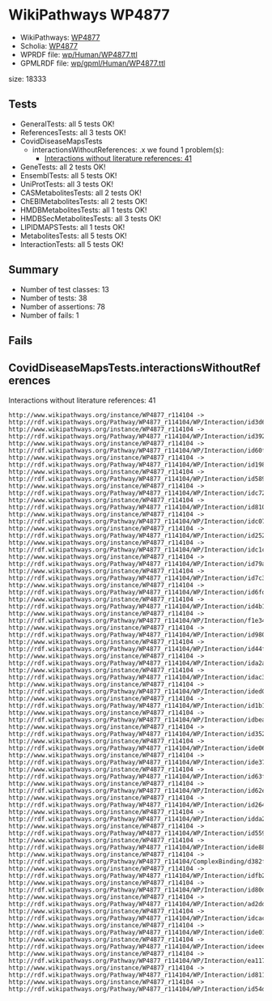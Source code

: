 # WikiPathways WP4877

* WikiPathways: [WP4877](https://identifiers.org/wikipathways:WP4877)
* Scholia: [WP4877](https://scholia.toolforge.org/wikipathways/WP4877)
* WPRDF file: [wp/Human/WP4877.ttl](../wp/Human/WP4877.ttl)
* GPMLRDF file: [wp/gpml/Human/WP4877.ttl](../wp/gpml/Human/WP4877.ttl)

size: 18333
## Tests
* GeneralTests: all 5 tests OK!
* ReferencesTests: all 3 tests OK!
* CovidDiseaseMapsTests
    * interactionsWithoutReferences: .x we found 1 problem(s):
        * [Interactions without literature references: 41](#9701cd3f)
* GeneTests: all 2 tests OK!
* EnsemblTests: all 5 tests OK!
* UniProtTests: all 3 tests OK!
* CASMetabolitesTests: all 2 tests OK!
* ChEBIMetabolitesTests: all 2 tests OK!
* HMDBMetabolitesTests: all 1 tests OK!
* HMDBSecMetabolitesTests: all 3 tests OK!
* LIPIDMAPSTests: all 1 tests OK!
* MetabolitesTests: all 5 tests OK!
* InteractionTests: all 5 tests OK!


## Summary

* Number of test classes: 13
* Number of tests: 38
* Number of assertions: 78
* Number of fails: 1

## Fails

<a name="9701cd3f" />

## CovidDiseaseMapsTests.interactionsWithoutReferences

Interactions without literature references: 41
```
http://www.wikipathways.org/instance/WP4877_r114104 -> http://rdf.wikipathways.org/Pathway/WP4877_r114104/WP/Interaction/id3d6c0762
http://www.wikipathways.org/instance/WP4877_r114104 -> http://rdf.wikipathways.org/Pathway/WP4877_r114104/WP/Interaction/id392d909b
http://www.wikipathways.org/instance/WP4877_r114104 -> http://rdf.wikipathways.org/Pathway/WP4877_r114104/WP/Interaction/id60fca41b
http://www.wikipathways.org/instance/WP4877_r114104 -> http://rdf.wikipathways.org/Pathway/WP4877_r114104/WP/Interaction/id198c85f
http://www.wikipathways.org/instance/WP4877_r114104 -> http://rdf.wikipathways.org/Pathway/WP4877_r114104/WP/Interaction/id589b86fe
http://www.wikipathways.org/instance/WP4877_r114104 -> http://rdf.wikipathways.org/Pathway/WP4877_r114104/WP/Interaction/idc72f872e
http://www.wikipathways.org/instance/WP4877_r114104 -> http://rdf.wikipathways.org/Pathway/WP4877_r114104/WP/Interaction/id81035407
http://www.wikipathways.org/instance/WP4877_r114104 -> http://rdf.wikipathways.org/Pathway/WP4877_r114104/WP/Interaction/idc07c34c7
http://www.wikipathways.org/instance/WP4877_r114104 -> http://rdf.wikipathways.org/Pathway/WP4877_r114104/WP/Interaction/id2520366d
http://www.wikipathways.org/instance/WP4877_r114104 -> http://rdf.wikipathways.org/Pathway/WP4877_r114104/WP/Interaction/idc1c0f088
http://www.wikipathways.org/instance/WP4877_r114104 -> http://rdf.wikipathways.org/Pathway/WP4877_r114104/WP/Interaction/id79ad2aef
http://www.wikipathways.org/instance/WP4877_r114104 -> http://rdf.wikipathways.org/Pathway/WP4877_r114104/WP/Interaction/id7c30bf1f
http://www.wikipathways.org/instance/WP4877_r114104 -> http://rdf.wikipathways.org/Pathway/WP4877_r114104/WP/Interaction/id6fd5bed2
http://www.wikipathways.org/instance/WP4877_r114104 -> http://rdf.wikipathways.org/Pathway/WP4877_r114104/WP/Interaction/id4b1d8b89
http://www.wikipathways.org/instance/WP4877_r114104 -> http://rdf.wikipathways.org/Pathway/WP4877_r114104/WP/Interaction/f1e34
http://www.wikipathways.org/instance/WP4877_r114104 -> http://rdf.wikipathways.org/Pathway/WP4877_r114104/WP/Interaction/id9808cc66
http://www.wikipathways.org/instance/WP4877_r114104 -> http://rdf.wikipathways.org/Pathway/WP4877_r114104/WP/Interaction/id44f6de9d
http://www.wikipathways.org/instance/WP4877_r114104 -> http://rdf.wikipathways.org/Pathway/WP4877_r114104/WP/Interaction/ida2a9cdb0
http://www.wikipathways.org/instance/WP4877_r114104 -> http://rdf.wikipathways.org/Pathway/WP4877_r114104/WP/Interaction/idac31cf2f
http://www.wikipathways.org/instance/WP4877_r114104 -> http://rdf.wikipathways.org/Pathway/WP4877_r114104/WP/Interaction/ided0c8de7
http://www.wikipathways.org/instance/WP4877_r114104 -> http://rdf.wikipathways.org/Pathway/WP4877_r114104/WP/Interaction/id1b1215f4
http://www.wikipathways.org/instance/WP4877_r114104 -> http://rdf.wikipathways.org/Pathway/WP4877_r114104/WP/Interaction/idbeaaca30
http://www.wikipathways.org/instance/WP4877_r114104 -> http://rdf.wikipathways.org/Pathway/WP4877_r114104/WP/Interaction/id352f2389
http://www.wikipathways.org/instance/WP4877_r114104 -> http://rdf.wikipathways.org/Pathway/WP4877_r114104/WP/Interaction/ide06bd151
http://www.wikipathways.org/instance/WP4877_r114104 -> http://rdf.wikipathways.org/Pathway/WP4877_r114104/WP/Interaction/ide37bb3b6
http://www.wikipathways.org/instance/WP4877_r114104 -> http://rdf.wikipathways.org/Pathway/WP4877_r114104/WP/Interaction/id63f652b7
http://www.wikipathways.org/instance/WP4877_r114104 -> http://rdf.wikipathways.org/Pathway/WP4877_r114104/WP/Interaction/id62eba7d3
http://www.wikipathways.org/instance/WP4877_r114104 -> http://rdf.wikipathways.org/Pathway/WP4877_r114104/WP/Interaction/id264ad72f
http://www.wikipathways.org/instance/WP4877_r114104 -> http://rdf.wikipathways.org/Pathway/WP4877_r114104/WP/Interaction/idda26811d
http://www.wikipathways.org/instance/WP4877_r114104 -> http://rdf.wikipathways.org/Pathway/WP4877_r114104/WP/Interaction/id559f5826
http://www.wikipathways.org/instance/WP4877_r114104 -> http://rdf.wikipathways.org/Pathway/WP4877_r114104/WP/Interaction/ide8866e40
http://www.wikipathways.org/instance/WP4877_r114104 -> http://rdf.wikipathways.org/Pathway/WP4877_r114104/ComplexBinding/d382f
http://www.wikipathways.org/instance/WP4877_r114104 -> http://rdf.wikipathways.org/Pathway/WP4877_r114104/WP/Interaction/idfb2829ab
http://www.wikipathways.org/instance/WP4877_r114104 -> http://rdf.wikipathways.org/Pathway/WP4877_r114104/WP/Interaction/id80dca1f4
http://www.wikipathways.org/instance/WP4877_r114104 -> http://rdf.wikipathways.org/Pathway/WP4877_r114104/WP/Interaction/ad2dd
http://www.wikipathways.org/instance/WP4877_r114104 -> http://rdf.wikipathways.org/Pathway/WP4877_r114104/WP/Interaction/idcac13c17
http://www.wikipathways.org/instance/WP4877_r114104 -> http://rdf.wikipathways.org/Pathway/WP4877_r114104/WP/Interaction/ide012a8a5
http://www.wikipathways.org/instance/WP4877_r114104 -> http://rdf.wikipathways.org/Pathway/WP4877_r114104/WP/Interaction/ideee7f970
http://www.wikipathways.org/instance/WP4877_r114104 -> http://rdf.wikipathways.org/Pathway/WP4877_r114104/WP/Interaction/ea117
http://www.wikipathways.org/instance/WP4877_r114104 -> http://rdf.wikipathways.org/Pathway/WP4877_r114104/WP/Interaction/id81131143
http://www.wikipathways.org/instance/WP4877_r114104 -> http://rdf.wikipathways.org/Pathway/WP4877_r114104/WP/Interaction/id54d4a9a9

```
